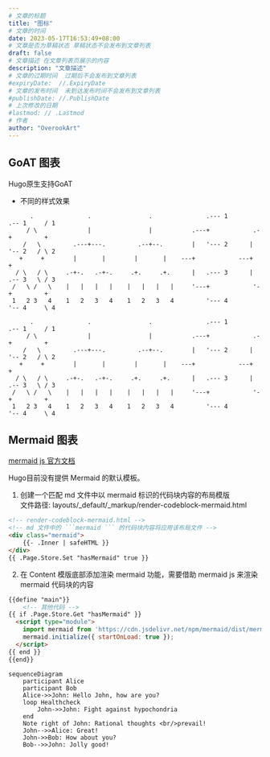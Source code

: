 ```yaml
---
# 文章的标题
title: "图标"
# 文章的时间
date: 2023-05-17T16:53:49+08:00
# 文章是否为草稿状态 草稿状态不会发布到文章列表
draft: false
# 文章描述 在文章列表页展示的内容
description: "文章描述"
# 文章的过期时间  过期后不会发布到文章列表
#expiryDate:  //.ExpiryDate
# 文章的发布时间  未到达发布时间不会发布到文章列表
#publishDate: //.PublishDate
# 上次修改的日期
#lastmod: // .Lastmod
# 作者
author: "OverookArt"
---
```


## GoAT 图表  

Hugo原生支持GoAT  

* 不同的样式效果

```
      .               .                .               .--- 1          .-- 1     / 1
     / \              |                |           .---+            .-+         +
    /   \         .---+---.         .--+--.        |   '--- 2      |   '-- 2   / \ 2
   +     +        |       |        |       |    ---+            ---+          +
  / \   / \     .-+-.   .-+-.     .+.     .+.      |   .--- 3      |   .-- 3   \ / 3
 /   \ /   \    |   |   |   |    |   |   |   |     '---+            '-+         +
 1   2 3   4    1   2   3   4    1   2   3   4         '--- 4          '-- 4     \ 4

```  

```goat
      .               .                .               .--- 1          .-- 1     / 1
     / \              |                |           .---+            .-+         +
    /   \         .---+---.         .--+--.        |   '--- 2      |   '-- 2   / \ 2
   +     +        |       |        |       |    ---+            ---+          +
  / \   / \     .-+-.   .-+-.     .+.     .+.      |   .--- 3      |   .-- 3   \ / 3
 /   \ /   \    |   |   |   |    |   |   |   |     '---+            '-+         +
 1   2 3   4    1   2   3   4    1   2   3   4         '--- 4          '-- 4     \ 4

```  

## Mermaid 图表  

[mermaid js 官方文档](https://mermaid.js.org/syntax/sequenceDiagram.html)

Hugo目前没有提供 Mermaid 的默认模板。



1. 创建一个匹配 md 文件中以 mermaid 标识的代码块内容的布局模版  
文件路径: layouts/_default/_markup/render-codeblock-mermaid.html

``` html
<!-- render-codeblock-mermaid.html -->
<!-- md 文件中的 ```mermaid ``` 的代码块内容将应用该布局文件 -->
<div class="mermaid">
    {{- .Inner | safeHTML }}
</div>
{{ .Page.Store.Set "hasMermaid" true }}

```

2. 在 Content 模版底部添加渲染 mermaid 功能，需要借助 mermaid js 来渲染 mermaid 代码块的内容   

``` html
{{define "main"}}
    <!-- 其他代码 -->
{{ if .Page.Store.Get "hasMermaid" }}
  <script type="module">
    import mermaid from 'https://cdn.jsdelivr.net/npm/mermaid/dist/mermaid.esm.min.mjs';
    mermaid.initialize({ startOnLoad: true });
  </script>
{{ end }}
{{end}}
```

```mermaid
sequenceDiagram
    participant Alice
    participant Bob
    Alice->>John: Hello John, how are you?
    loop Healthcheck
        John->>John: Fight against hypochondria
    end
    Note right of John: Rational thoughts <br/>prevail!
    John-->>Alice: Great!
    John->>Bob: How about you?
    Bob-->>John: Jolly good!
```
